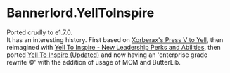# Bannerlord.YellToInspire

Ported crudly to e1.7.0.  
It has an interesting history. First based on [Xorberax's Press V to Yell](https://www.nexusmods.com/mountandblade2bannerlord/mods/154), then reimagined with [Yell To Inspire - New Leadership Perks and Abilities](https://www.nexusmods.com/mountandblade2bannerlord/mods/477), then ported [Yell To Inspire (Updated)](https://www.nexusmods.com/mountandblade2bannerlord/mods/2155) and now having an 'enterprise grade rewrite ©' with the addition of usage of MCM and ButterLib.
